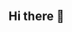 ## Hi there 👋

<!--
**bablu9177/bablu9177** is a ✨ _special_ ✨ repository because its `README.md` (this file) appears on your GitHub profile.

Here are some ideas to get you started:

- 🔭 I’m currently working on ...html
- 🌱 I’m currently learning ...js
- 👯 I’m looking to collaborate on ...apna collage
- 🤔 I’m looking for help with ...intern
- 💬 Ask me about ...
- 📫 How to reach me: ...
- 😄 Pronouns: ...
- ⚡ Fun fact: ...
-->
